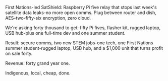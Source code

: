 First Nations-led SatShield: 
Raspberry Pi five relay that stops last week's satellite data leaks-no more open comms. 
Plug between router and dish, AES-two-fifty-six encryption, zero cloud. 


We're asking forty thousand to get: 
fifty Pi fives, flasher kit, rugged laptop, USB hub-plus one full-time dev and one summer student.

Result: 
secure comms, two new STEM jobs-one tech, one First Nations summer student-rugged laptop, USB hub, and a $1,000 unit that turns profit on sale forty. 

Revenue: 
forty grand year one. 

Indigenous, local, cheap, done.
